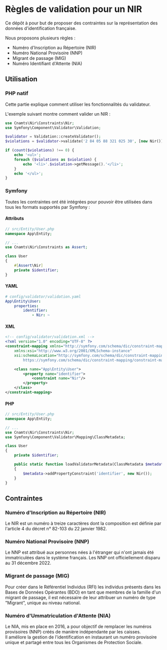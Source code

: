 # Règles de validation pour un NIR

Ce dépôt à pour but de proposer des contraintes sur la représentation des 
données d'identification française.

Nous proposons plusieurs règles :

- Numéro d'Inscription au Répertoire (NIR)
- Numéro National Provisoire (NNP)
- Migrant de passage (MIG)
- Numéro Identifiant d'Attente (NIA)

## Utilisation

### PHP natif

Cette partie explique comment utiliser les fonctionnalités du validateur.

L'exemple suivant montre comment valider un NIR :

```php
use Cnamts\Nir\Constraints\Nir;
use Symfony\Component\Validator\Validation;

$validator = Validation::createValidator();
$violations = $validator->validate('2 84 05 88 321 025 30', [new Nir()]);

if (count($violations) !== 0) {
    echo '<ul>';
    foreach ($violations as $violation) {
        echo '<li>'.$violation->getMessage().'</li>';
    }
    echo '</ul>';
}
```

### Symfony

Toutes les contraintes ont été intégrées pour pouvoir être utilisées dans
tous les formats supportés par Symfony :

#### Attributs

```php
// src/Entity/User.php
namespace App\Entity;

// ...
use Cnamts\Nir\Constraints as Assert;

class User
{
    #[Assert\Nir]
    private $identifier;
}
```

#### YAML

```yml
# config/validator/validation.yaml
App\Entity\User:
    properties:
        identifier:
            - Nir: ~
```

#### XML

```xml
<!-- config/validator/validation.xml -->
<?xml version="1.0" encoding="UTF-8" ?>
<constraint-mapping xmlns="http://symfony.com/schema/dic/constraint-mapping"
    xmlns:xsi="http://www.w3.org/2001/XMLSchema-instance"
    xsi:schemaLocation="http://symfony.com/schema/dic/constraint-mapping
        https://symfony.com/schema/dic/constraint-mapping/constraint-mapping-1.0.xsd">

    <class name="App\Entity\User">
        <property name="identifier">
            <constraint name="Nir"/>
        </property>
    </class>
</constraint-mapping>
```

#### PHP

```php
// src/Entity/User.php
namespace App\Entity;

// ...
use Cnamts\Nir\Constraints\Nir;
use Symfony\Component\Validator\Mapping\ClassMetadata;

class User
{
    private $identifier;

    public static function loadValidatorMetadata(ClassMetadata $metadata)
    {
        $metadata->addPropertyConstraint('identifier', new Nir());
    }
}
```

## Contraintes

### Numéro d'Inscription au Répertoire (NIR)

Le NIR est un numéro à treize caractères dont la composition est définie par 
l'article 4 du décret n° 82-103 du 22 janvier 1982.

### Numéro National Provisoire (NNP)

Le NNP est attribué aux personnes nées à l'étranger qui n'ont jamais été 
immatriculées dans le système français. Les NNP ont officiellement disparu au 
31 décembre 2022.

### Migrant de passage (MIG)

Pour créer dans le Référentiel Individus (RFI) les individus présents dans les 
Bases de Données Opérantes (BDO) en tant que membres de la famille d'un migrant 
de passage, il est nécessaire de leur attribuer un numéro de type "Migrant", 
unique au niveau national.

### Numéro d'Ummatriculation d'Attente (NIA)

Le NIA, mis en place en 2016, a pour objectif de remplacer les numéros 
provisoires (NNP) créés de manière indépendante par les caisses.  
Il améliore la gestion de l'identification en instaurant un numéro provisoire 
unique et partagé entre tous les Organismes de Protection Sociale.
